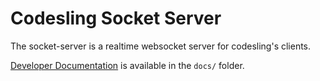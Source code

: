 # Codesling Socket Server

The socket-server is a realtime websocket server for codesling's clients.

[Developer Documentation](../docs/socket-server.md) is available in the `docs/` folder.
